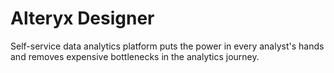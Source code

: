 # Alteryx Designer 
Self-service data analytics platform puts the power in every analyst's hands and removes expensive bottlenecks in the analytics journey.
